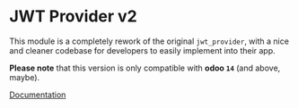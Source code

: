 # JWT Provider v2

This module is a completely rework of the original `jwt_provider`, with a nice and cleaner codebase for developers to easily implement into their app.

**Please note** that this version is only compatible with **odoo `14`** (and above, maybe).

[Documentation](https://qnts.github.io/jwt_provider2/)
